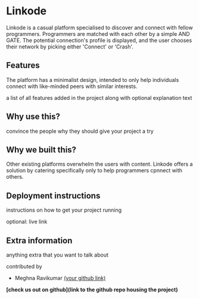 # Linkode

Linkode is a casual platform specialised to discover and connect with fellow programmers. Programmers are matched with each other by a simple AND GATE. The potential connection's profile is displayed, and the user chooses their network by picking either 'Connect' or 'Crash'.

## Features

The platform has a minimalist design, intended to only help individuals connect with like-minded peers with similar interests.

a list of all features added in the project along with optional explanation text

## Why use this?

convince the people why they should give your project a try

## Why we built this?

Other existing platforms overwhelm the users with content. Linkode offers a solution by catering specifically only to help programmers cpnnect with others.

## Deployment instructions

instructions on how to get your project running 

optional: live link

## Extra information 

anything extra that you want to talk about

contributed by
- Meghna Ravikumar [(your github link)](https://github.com/meghna-ravikumar)

**[check us out on github](link to the github repo housing the project)**
